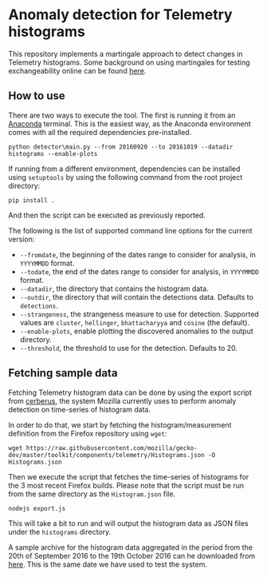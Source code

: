 # Anomaly detection for Telemetry histograms
This repository implements a martingale approach to detect changes in Telemetry histograms.
Some background on using martingales for testing exchangeability online can be found [here](http://www.vovk.net/cp/05.pdf).

## How to use
There are two ways to execute the tool. The first is running it from an [Anaconda](https://www.continuum.io/downloads) terminal. This is the easiest way, as the Anaconda environment comes with all the required dependencies pre-installed.

    python detector\main.py --from 20160920 --to 20161019 --datadir histograms --enable-plots

If running from a different environment, dependencies can be installed using `setuptools` by using the following command from the root project directory:

    pip install .

And then the script can be executed as previously reported.

The following is the list of supported command line options for the current version:

* `--fromdate`, the beginning of the dates range to consider for analysis, in `YYYYMMDD` format.
* `--todate`,  the end of the dates range to consider for analysis, in `YYYYMMDD` format.
* `--datadir`, the directory that contains the histogram data.
* `--outdir`, the directory that will contain the detections data. Defaults to `detections`.
* `--strangeness`, the strangeness measure to use for detection. Supported values are `cluster`, `hellinger`, `bhattacharyya` and `cosine` (the default).
* `--enable-plots`, enable plotting the discovered anomalies to the output directory.
* `--threshold`, the threshold to use for the detection. Defaults to 20.

## Fetching sample data
Fetching Telemetry histogram data can be done by using the export script from [cerberus](https://github.com/mozilla/cerberus/blob/master/exporter/export.js), the system Mozilla currently uses to perform anomaly detection on time-series of histogram data.

In order to do that, we start by fetching the histogram/measurement definition from the Firefox repository using `wget`:

    wget https://raw.githubusercontent.com/mozilla/gecko-dev/master/toolkit/components/telemetry/Histograms.json -O Histograms.json

Then we execute the script that fetches the time-series of histograms for the 3 most recent Firefox builds. Please note that the script must be run from the same directory as the `Histogram.json` file.

    nodejs export.js

This will take a bit to run and will output the histogram data as JSON files under the `histograms` directory.

A sample archive for the histogram data aggregated in the period from the 20th of September 2016 to the 19th October 2016 can he downloaded from [here](https://drive.google.com/open?id=0B-tN21rUReH2S2NySlozTXQ5YXc). This is the same date we have used to test the system.
